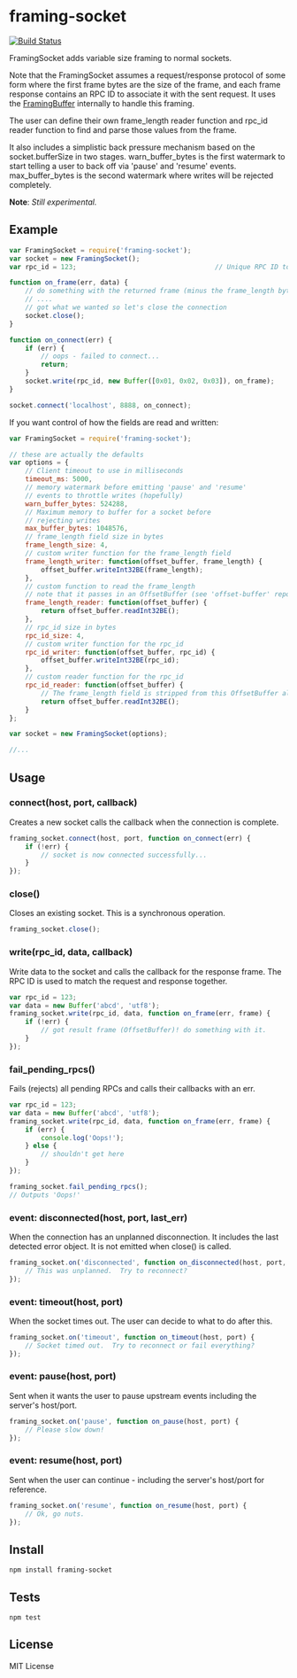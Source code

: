 # framing-socket

[![Build Status](https://travis-ci.org/matanamir/framing-socket.png)](https://travis-ci.org/matanamir/framing-socket)

FramingSocket adds variable size framing to normal sockets.

Note that the FramingSocket assumes a request/response protocol of some form where the first frame bytes are the
size of the frame, and each frame response contains an RPC ID to associate it with the sent request.  It uses the
[FramingBuffer][1] internally to handle this framing.

The user can define their own frame_length reader function and rpc_id reader function to find and parse those
values from the frame.

It also includes a simplistic back pressure mechanism based on the socket.bufferSize in two stages.  warn_buffer_bytes
  is the first watermark to start telling a user to back off via 'pause' and 'resume' events.  max_buffer_bytes is
  the second watermark where writes will be rejected completely.

**Note**: *Still experimental.*

## Example

```js
var FramingSocket = require('framing-socket');
var socket = new FramingSocket();
var rpc_id = 123;                                   // Unique RPC ID to identify this request (unique to this connection)

function on_frame(err, data) {
    // do something with the returned frame (minus the frame_length bytes)
    // ....
    // got what we wanted so let's close the connection
    socket.close();
}

function on_connect(err) {
    if (err) {
        // oops - failed to connect...
        return;
    }
    socket.write(rpc_id, new Buffer([0x01, 0x02, 0x03]), on_frame);
}

socket.connect('localhost', 8888, on_connect);
```

If you want control of how the fields are read and written:

```js
var FramingSocket = require('framing-socket');

// these are actually the defaults
var options = {
    // Client timeout to use in milliseconds
    timeout_ms: 5000,
    // memory watermark before emitting 'pause' and 'resume'
    // events to throttle writes (hopefully)
    warn_buffer_bytes: 524288,
    // Maximum memory to buffer for a socket before
    // rejecting writes
    max_buffer_bytes: 1048576,
    // frame_length field size in bytes
    frame_length_size: 4,
    // custom writer function for the frame_length field
    frame_length_writer: function(offset_buffer, frame_length) {
        offset_buffer.writeInt32BE(frame_length);
    },
    // custom function to read the frame_length
    // note that it passes in an OffsetBuffer (see 'offset-buffer' repo)
    frame_length_reader: function(offset_buffer) {
        return offset_buffer.readInt32BE();
    },
    // rpc_id size in bytes
    rpc_id_size: 4,
    // custom writer function for the rpc_id
    rpc_id_writer: function(offset_buffer, rpc_id) {
        offset_buffer.writeInt32BE(rpc_id);
    },
    // custom reader function for the rpc_id
    rpc_id_reader: function(offset_buffer) {
        // The frame_length field is stripped from this OffsetBuffer already
        return offset_buffer.readInt32BE();
    }
};

var socket = new FramingSocket(options);

//...
```

## Usage

### connect(host, port, callback)
Creates a new socket calls the callback when the connection is complete.

```js
framing_socket.connect(host, port, function on_connect(err) {
    if (!err) {
        // socket is now connected successfully...
    }
});
```

### close()
Closes an existing socket.  This is a synchronous operation.

```js
framing_socket.close();
```

### write(rpc_id, data, callback)
Write data to the socket and calls the callback for the response frame.
The RPC ID is used to match the request and response together.

```js
var rpc_id = 123;
var data = new Buffer('abcd', 'utf8');
framing_socket.write(rpc_id, data, function on_frame(err, frame) {
    if (!err) {
        // got result frame (OffsetBuffer)! do something with it.
    }
});
```

### fail_pending_rpcs()
Fails (rejects) all pending RPCs and calls their callbacks with an err.

```js
var rpc_id = 123;
var data = new Buffer('abcd', 'utf8');
framing_socket.write(rpc_id, data, function on_frame(err, frame) {
    if (err) {
        console.log('Oops!');
    } else {
        // shouldn't get here
    }
});

framing_socket.fail_pending_rpcs();
// Outputs 'Oops!'
```

### event: disconnected(host, port, last_err)
When the connection has an unplanned disconnection. It includes the last detected error object.
It is not emitted when close() is called.

```js
framing_socket.on('disconnected', function on_disconnected(host, port, last_err) {
    // This was unplanned.  Try to reconnect?
});
```

### event: timeout(host, port)
When the socket times out.  The user can decide to what to do after this.

```js
framing_socket.on('timeout', function on_timeout(host, port) {
    // Socket timed out.  Try to reconnect or fail everything?
});
```

### event: pause(host, port)
Sent when it wants the user to pause upstream events including the server's host/port.

```js
framing_socket.on('pause', function on_pause(host, port) {
    // Please slow down!
});
```

### event: resume(host, port)
Sent when the user can continue - including the server's host/port for reference.

```js
framing_socket.on('resume', function on_resume(host, port) {
    // Ok, go nuts.
});
```

## Install

```
npm install framing-socket
```

## Tests

```
npm test
```

## License

MIT License

[1]: https://github.com/matanamir/framing-buffer
